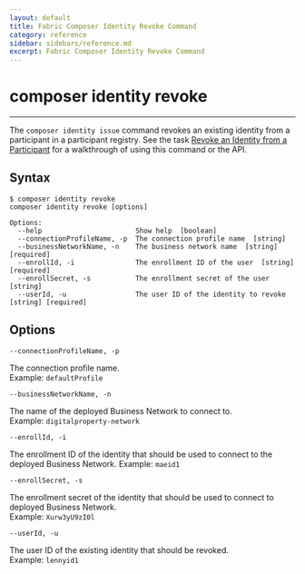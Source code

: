 ```yaml
---
layout: default
title: Fabric Composer Identity Revoke Command
category: reference
sidebar: sidebars/reference.md
excerpt: Fabric Composer Identity Revoke Command
---
```


# composer identity revoke

---

The `composer identity issue` command revokes an existing identity from a participant in a
participant registry. See the task [Revoke an Identity from a Participant](../tasks/identity-revoke.md)
for a walkthrough of using this command or the API.

## Syntax

```
$ composer identity revoke
composer identity revoke [options]

Options:
  --help                       Show help  [boolean]
  --connectionProfileName, -p  The connection profile name  [string]
  --businessNetworkName, -n    The business network name  [string] [required]
  --enrollId, -i               The enrollment ID of the user  [string] [required]
  --enrollSecret, -s           The enrollment secret of the user  [string]
  --userId, -u                 The user ID of the identity to revoke  [string] [required]
```

## Options

`--connectionProfileName, -p`

The connection profile name.  
Example: `defaultProfile`

`--businessNetworkName, -n`

The name of the deployed Business Network to connect to.  
Example:
`digitalproperty-network`

`--enrollId, -i`

The enrollment ID of the identity that should be used to connect to the deployed
Business Network.
Example: `maeid1`

`--enrollSecret, -s`

The enrollment secret of the identity that should be used to connect to deployed
Business Network.  
Example: `Xurw3yU9zI0l`

`--userId, -u`

The user ID of the existing identity that should be revoked.  
Example: `lennyid1`
